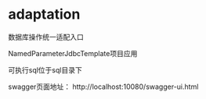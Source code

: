 # adaptation
数据库操作统一适配入口

NamedParameterJdbcTemplate项目应用

可执行sql位于sql目录下

swagger页面地址：
http://localhost:10080/swagger-ui.html
